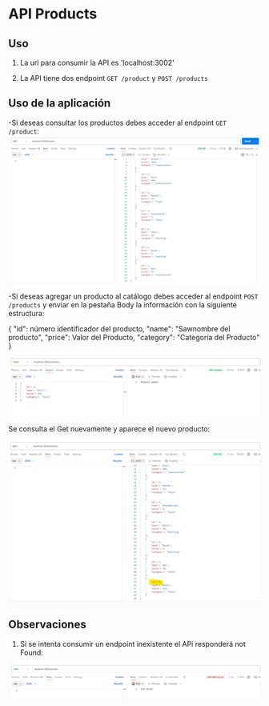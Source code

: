 # API Products

## Uso

1. La url para consumir la API es 'localhost:3002'

2. La API tiene dos endpoint `GET /product` y  `POST /products`

## Uso de la aplicación

-Si deseas consultar los productos debes acceder al endpoint `GET /product`:
![](./assets/getApi.png)

-Si deseas agregar un producto al catálogo debes acceder al endpoint `POST /products`  y enviar en la pestaña Body la información con la siguiente estructura:

{
    "id": número identificador del producto,
    "name": "Sawnombre del producto",
    "price": Valor del Producto,
    "category": "Categoría del Producto"
}

![](./assets/postApi.png)

Se consulta el Get nuevamente y aparece el nuevo producto:

![](./assets/getActualizado.png)



## Observaciones

1. Si se intenta consumir un endpoint inexistente el APi responderá not Found:

![](./assets/notFound.png)





